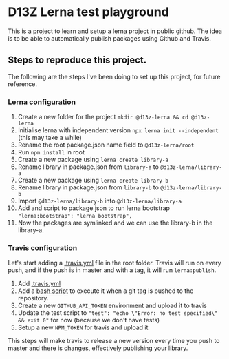 # D13Z Lerna test playground

This is a project to learn and setup a lerna project in public github.
The idea is to be able to automatically publish packages using Github and Travis.

## Steps to reproduce this project.

The following are the steps I've been doing to set up this project, for future reference.

### Lerna configuration

1. Create a new folder for the project `mkdir @d13z-lerna && cd @d13z-lerna`
2. Initialise lerna with independent version `npx lerna init --independent` (this may take a while)
3. Rename the root package.json name field to `@d13z-lerna/root`
4. Run `npm install` in root
5. Create a new package using `lerna create library-a`
6. Rename library in package.json from `library-a` to `@d13z-lerna/library-a`
7. Create a new package using `lerna create library-b`
8. Rename library in package.json from `library-b` to `@d13z-lerna/library-b`
9. Import `@d13z-lerna/library-b` into `@d13z-lerna/library-a`
10. Add and script to package.json to run lerna bootstrap `"lerna:bootstrap": "lerna bootstrap",`
11. Now the packages are symlinked and we can use the library-b in the library-a.

### Travis configuration

Let's start adding a [.travis.yml](.travis.yml) file in the root folder. Travis will run on every
push, and if the push is in master and with a tag, it will run `lerna:publish`.

1. Add [.travis.yml](.travis.yml)
2. Add a [bash script](ci/success.sh) to execute it when a git tag is pushed to the repository.
3. Create a new `GITHUB_API_TOKEN` environment and upload it to travis
4. Update the test script to `"test": "echo \"Error: no test specified\" && exit 0"` for now (because we don't have tests)
5. Setup a new `NPM_TOKEN` for travis and upload it

This steps will make travis to release a new version every time you push to master and there is changes, effectively publishing your library.